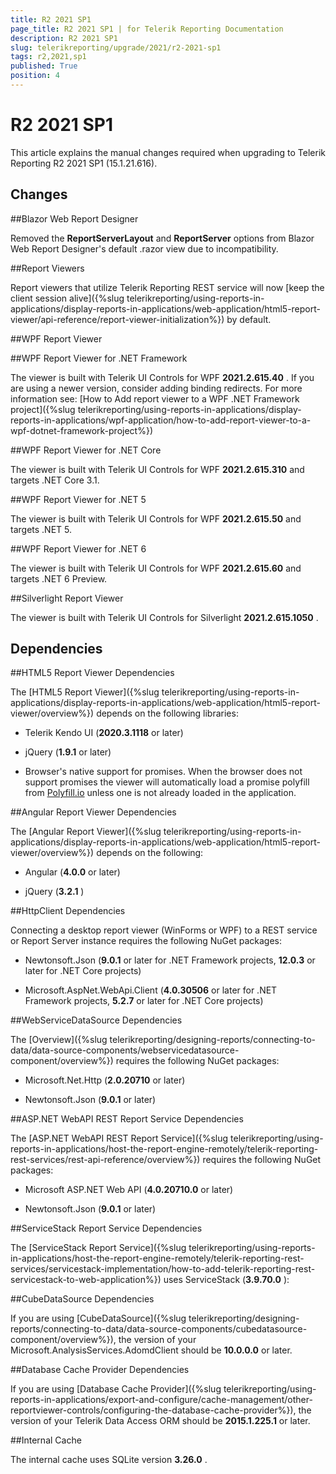 ```yaml
---
title: R2 2021 SP1
page_title: R2 2021 SP1 | for Telerik Reporting Documentation
description: R2 2021 SP1
slug: telerikreporting/upgrade/2021/r2-2021-sp1
tags: r2,2021,sp1
published: True
position: 4
---
```


# R2 2021 SP1



This article explains the manual changes required when upgrading to Telerik Reporting R2 2021 SP1 (15.1.21.616).

## Changes

##Blazor Web Report Designer

Removed the __ReportServerLayout__  and __ReportServer__  options from Blazor Web Report Designer's default .razor view due to incompatibility.               

##Report Viewers

Report viewers that utilize Telerik Reporting REST service will now                  [keep the client session alive]({%slug telerikreporting/using-reports-in-applications/display-reports-in-applications/web-application/html5-report-viewer/api-reference/report-viewer-initialization%}) by default.               

##WPF Report Viewer

##WPF Report Viewer for .NET Framework

The viewer is built with Telerik UI Controls for WPF __2021.2.615.40__ .                     If you are using a newer version, consider adding binding redirects. For more information see:                     [How to Add report viewer to a WPF .NET Framework project]({%slug telerikreporting/using-reports-in-applications/display-reports-in-applications/wpf-application/how-to-add-report-viewer-to-a-wpf-dotnet-framework-project%})

##WPF Report Viewer for .NET Core

The viewer is built with Telerik UI Controls for WPF __2021.2.615.310__  and targets .NET Core 3.1.                   

##WPF Report Viewer for .NET 5

The viewer is built with Telerik UI Controls for WPF __2021.2.615.50__  and targets .NET 5.                   

##WPF Report Viewer for .NET 6

The viewer is built with Telerik UI Controls for WPF __2021.2.615.60__  and targets .NET 6 Preview.                   

##Silverlight Report Viewer

The viewer is built with Telerik UI Controls for Silverlight __2021.2.615.1050__ .               

## Dependencies

##HTML5 Report Viewer Dependencies

The [HTML5 Report Viewer]({%slug telerikreporting/using-reports-in-applications/display-reports-in-applications/web-application/html5-report-viewer/overview%}) depends on the following libraries:               

* Telerik Kendo UI (__2020.3.1118__  or later)                   

* jQuery (__1.9.1__  or later)                   

* Browser's native support for promises. When the browser does not support promises                     the viewer will automatically load a promise polyfill from [Polyfill.io](https://polyfill.io) unless one is not already loaded in the application.                   

##Angular Report Viewer Dependencies

The [Angular Report Viewer]({%slug telerikreporting/using-reports-in-applications/display-reports-in-applications/web-application/html5-report-viewer/overview%}) depends on the following:               

* Angular (__4.0.0__  or later)                   

* jQuery (__3.2.1__ )                   

##HttpClient Dependencies

Connecting a desktop report viewer (WinForms or WPF) to a REST service or Report Server instance requires the following NuGet packages:               

* Newtonsoft.Json (__9.0.1__  or later for .NET Framework projects, __12.0.3__  or later for .NET Core projects)                   

* Microsoft.AspNet.WebApi.Client (__4.0.30506__  or later for .NET Framework projects, __5.2.7__  or later for .NET Core projects)                   

##WebServiceDataSource Dependencies

The [Overview]({%slug telerikreporting/designing-reports/connecting-to-data/data-source-components/webservicedatasource-component/overview%}) requires the following NuGet packages:               

* Microsoft.Net.Http (__2.0.20710__  or later)                   

* Newtonsoft.Json (__9.0.1__  or later)                   

##ASP.NET WebAPI REST Report Service Dependencies

The [ASP.NET WebAPI REST Report Service]({%slug telerikreporting/using-reports-in-applications/host-the-report-engine-remotely/telerik-reporting-rest-services/rest-api-reference/overview%}) requires the following NuGet packages:               

* Microsoft ASP.NET Web API (__4.0.20710.0__  or later)                   

* Newtonsoft.Json (__9.0.1__  or later)                   

##ServiceStack Report Service Dependencies

The [ServiceStack Report Service]({%slug telerikreporting/using-reports-in-applications/host-the-report-engine-remotely/telerik-reporting-rest-services/servicestack-implementation/how-to-add-telerik-reporting-rest-servicestack-to-web-application%}) uses                 ServiceStack (__3.9.70.0__ ):               

##CubeDataSource Dependencies

If you are using [CubeDataSource]({%slug telerikreporting/designing-reports/connecting-to-data/data-source-components/cubedatasource-component/overview%}), the version of your                 Microsoft.AnalysisServices.AdomdClient should be __10.0.0.0__  or later.               

##Database Cache Provider Dependencies

If you are using [Database Cache Provider]({%slug telerikreporting/using-reports-in-applications/export-and-configure/cache-management/other-reportviewer-controls/configuring-the-database-cache-provider%}), the version of your                 Telerik Data Access ORM should be __2015.1.225.1__  or later.               

##Internal Cache

The internal cache uses SQLite version __3.26.0__ .               
